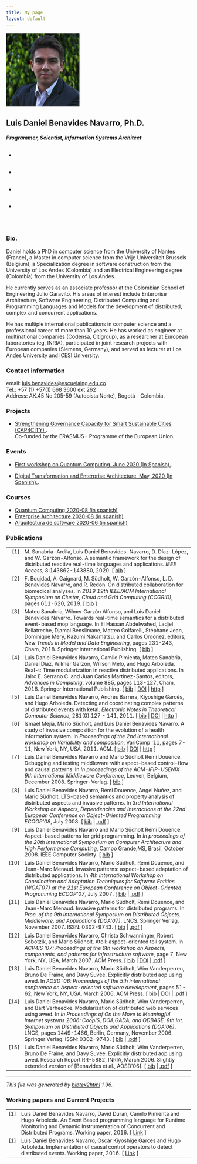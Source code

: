 ```yaml
---
title: My page
layout: default
---
```

<div class="container-fluid header">
    <div class="container justify-content-center">
        <div class="row justify-content-center">
            <img src="images/FotoLuisDanielBenavidesNavarro.jpg" alt="Smiley face" height="200">
            <br/>
        </div>
        <div class="row justify-content-center">
              <h2>Luis Daniel Benavides Navarro, Ph.D.</h2>
        </div>
        <div class="row justify-content-center">
              <h5>Programmer, Scientist, Information Systems Architect</h5>
        </div>
        <div class="row justify-content-center">
                <ul class="nav">
                  <li class="nav-item">
                    <h2>
                        <a href="https://twitter.com/dnielben" data-show-count="false" class="nav-link text-light" aria-pressed="false">
                            <i class="fab fa-twitter"> </i>  
                        </a></h2>
                    <script async src="//platform.twitter.com/widgets.js" charset="utf-8">
                    </script>  
                  </li>
                  <li class="nav-item">
                    <h2>
                        <a href="https://youtube.com/user/dnielben" data-show-count="false" class="nav-link text-light" aria-pressed="false">
                            <i class="fab fa-youtube"></i>     
                        </a>
                    </h2>      
                  </li>
                  <li class="nav-item">
                    <h2>
                      <a href="https://www.linkedin.com/in/danielbenavides" data-show-count="false" class="nav-link text-light" aria-pressed="false">
                            <i class="fab fa-linkedin"></i>
                        </a>
                      </h2>
                  </li>
                  <li class="nav-item">    
                    <h2><a href="https://github.com/dnielben" data-show-count="false" class="nav-link text-light" aria-pressed="false">
                    <i class="fab fa-github"></i>
                    </a>
                  </h2>    
                    </li>      
                </ul>
        </div>
</div>
</div>

<div class="container">
<br/>


<h3>
<a id="Bio" class="anchor" href="#bio" aria-hidden="true"><span aria-hidden="true" class="octicon octicon-link"></span></a>Bio.</h3>

<p>
Daniel holds a PhD in computer science from the University of Nantes (France), a Master in computer science from the Vrije Universiteit Brussels (Belgium), a Specialization degree in software construction from the University of Los Andes (Colombia) and an Electrical Engineering degree (Colombia) from the University of Los Andes.
</p>
<p>
He currently serves as an associate professor at the Colombian School of Engineering Julio Garavito. His areas of interest include Enterprise Architecture, Software Engineering, Distributed Computing and Programming Languages and Models for the development of distributed, complex and concurrent applications.
</p>
<p>
He has multiple international publications in computer science and a professional career of more than 10 years. He has worked as engineer at multinational companies (Codensa, Citigroup), as a researcher at European laboratories (eg, INRIA), participated in joint research projects with European companies (Siemens, Germany), and served as lecturer at Los Andes University and ICESI University.
</p>

<h3>
<a id="contact" class="anchor" href="#contact" aria-hidden="true"><span aria-hidden="true" class="octicon octicon-link"></span></a>Contact information</h3>

email: luis.benavides@escuelaing.edu.co<br/>
Tel.: +57 (1) +57(1) 668 3600 ext 262<br/>
Address: AK.45 No.205-59 (Autopista Norte), Bogotá - Colombia. <br/>

<div id="projects">
    <h3>
        <a id="projects" class="anchor" href="#projects" aria-hidden="true"><span aria-hidden="true" class="octicon octicon-link"></span></a>Projects</h3>

  <ul>    
  <li ><p></p><a href="https://www.cap4city.eu/home/" class="btn btn btn-link" data-show-count="false">Strengthening Governance Capacity for Smart Sustainable Cities
      (CAP4CITY) </a>.
      <br/>Co-funded by the ERASMUS+ Programme of the European Union.<p/>
</li>
</ul>
</div>

<div id="events">
    <h3>
        <a class="anchor" href="#events" aria-hidden="true"><span aria-hidden="true" class="octicon octicon-link"></span></a>Events</h3>

  <ul>  

  <li ><p></p><a href="/events/q2020/index.html" class="btn btn btn-link" data-show-count="false">First workshop on Quantum Computing. June 2020 (In Spanish).</a>.
   <p/></li>

  <li ><p></p><a href="/events/ArqIS2020/index.html" class="btn btn btn-link" data-show-count="false">Digital Transformation and Enterprise Architecture. May, 2020 (In Spanish).</a>.
   <p/></li>
</ul>
</div>  

<div id="courses">   
    <h3>
        <a id="contact" class="anchor" href="#contact" aria-hidden="true"><span aria-hidden="true" class="octicon octicon-link"></span></a>Courses</h3>

<ul class="list-group list-group-flush">    
  <li class="list-group-item"><a href="./courses/Quantum/quantumc.html" class="btn btn btn-link" data-show-count="false">Quantum Computing 2020-08 (in spanish)</a></li>
  <li class="list-group-item"><a href="./courses/AREM/arem.html" class="btn btn-link" data-show-count="false">Enterprise Architecture 2020-08 (in spanish)</a></li>
  <li class="list-group-item"><a href="./courses/ARSW/arsw.html" class="btn btn-link" data-show-count="false">Arquitectura de software 2020-06 (in spanish)</a></li>
</ul>
</div>


<h3>
<a id="publications" class="anchor" href="#publications" aria-hidden="true"><span aria-hidden="true" class="octicon octicon-link"></span></a>Publications</h3>


<!-- This document was automatically generated with bibtex2html 1.96
     (see http://www.lri.fr/~filliatr/bibtex2html/),
     with the following command:
     ./bibtex2html ./publications.bib  -->


<table>

<tr valign="top">
<td align="right" class="bibtexnumber">
[<a name="IEEE-Access-2020">1</a>]
</td>
<td class="bibtexitem">
M.&nbsp;Sanabria-Ardila, Luis&nbsp;Daniel Benavides-Navarro, D.&nbsp;Díaz-López, and
  W.&nbsp;Garzón-Alfonso.
 A semantic framework for the design of distributed reactive real-time
  languages and applications.
 <em>IEEE Access</em>, 8:143862-143880, 2020.
[&nbsp;<a href="publications_bib.html#IEEE-Access-2020">bib</a>&nbsp;]

</td>
</tr>


<tr valign="top">
<td align="right" class="bibtexnumber">
[<a name="CCGrid2019">2</a>]
</td>
<td class="bibtexitem">
F.&nbsp;Boujdad, A.&nbsp;Gaignard, M.&nbsp;Südholt, W.&nbsp;Garzón-Alfonso, L.&nbsp;D.
  Benavides Navarro, and R.&nbsp;Redon.
 On distributed collaboration for biomedical analyses.
 In <em>2019 19th IEEE/ACM International Symposium on Cluster, Cloud
  and Grid Computing (CCGRID)</em>, pages 611-620, 2019.
[&nbsp;<a href="publications_bib.html#CCGrid2019">bib</a>&nbsp;]

</td>
</tr>


<tr valign="top">
<td align="right" class="bibtexnumber">
[<a name="10.1007/978-3-030-02852-7_20">3</a>]
</td>
<td class="bibtexitem">
Mateo Sanabria, Wilmer&nbsp;Garz&oacute;n Alfonso, and Luis&nbsp;Daniel Benavides&nbsp;Navarro.
 Towards real-time semantics for a distributed event-based mop
  language.
 In El&nbsp;Hassan Abdelwahed, Ladjel Bellatreche, Djamal Benslimane,
  Matteo Golfarelli, St&eacute;phane Jean, Dominique Mery, Kazumi Nakamatsu, and
  Carlos Ordonez, editors, <em>New Trends in Model and Data Engineering</em>,
  pages 231-243, Cham, 2018. Springer International Publishing.
[&nbsp;<a href="publications_bib.html#10.1007/978-3-030-02852-7_20">bib</a>&nbsp;]

</td>
</tr>


<tr valign="top">
<td align="right" class="bibtexnumber">
[<a name="ccc2018">4</a>]
</td>
<td class="bibtexitem">
Luis&nbsp;Daniel Benavides&nbsp;Navarro, Camilo Pimienta, Mateo Sanabria, Daniel
  D&iacute;az, Wilmer Garz&oacute;n, Willson Melo, and Hugo Arboleda.
 Real-t: Time modularization in reactive distributed applications.
 In Jairo&nbsp;E. Serrano&nbsp;C. and Juan&nbsp;Carlos Mart&iacute;nez-Santos, editors,
  <em>Advances in Computing</em>, volume 885, pages 113-127, Cham, 2018. Springer
  International Publishing.
[&nbsp;<a href="publications_bib.html#ccc2018">bib</a>&nbsp;|
<a href="https://doi.org/10.1007/978-3-319-98998-3_9">DOI</a>&nbsp;|
<a href="https://link.springer.com/book/10.1007/978-3-319-98998-3">http</a>&nbsp;]

</td>
</tr>


<tr valign="top">
<td align="right" class="bibtexnumber">
[<a name="entcc2011">5</a>]
</td>
<td class="bibtexitem">
Luis&nbsp;Daniel Benavides&nbsp;Navarro, Andr&eacute;s Barrera, Kiyoshige Garc&eacute;s, and
  Hugo Arboleda.
 Detecting and coordinating complex patterns of distributed events
  with ketal.
 <em>Electronic Notes in Theoretical Computer Science</em>, 281(0):127 -
  141, 2011.
[&nbsp;<a href="publications_bib.html#entcc2011">bib</a>&nbsp;|
<a href="http://dx.doi.org/10.1016/j.entcs.2011.11.030">DOI</a>&nbsp;|
<a href="http://www.sciencedirect.com/science/article/pii/S1571066111001794">http</a>&nbsp;]
</td>
</tr>


<tr valign="top">
<td align="right" class="bibtexnumber">
[<a name="aosd11">6</a>]
</td>
<td class="bibtexitem">
Ismael Mej&iacute;a, Mario S&uuml;dholt, and Luis&nbsp;Daniel Benavides&nbsp;Navarro.
 A study of invasive composition for the evolution of a health
  information system.
 In <em>Proceedings of the 2nd international workshop on Variability
  and composition</em>, VariComp '11, pages 7-11, New York, NY, USA, 2011. ACM.
[&nbsp;<a href="publications_bib.html#aosd11">bib</a>&nbsp;|
<a href="http://doi.acm.org/10.1145/1961359.1961362">DOI</a>&nbsp;|
<a href="http://doi.acm.org/10.1145/1961359.1961362">http</a>&nbsp;]
</td>
</tr>


<tr valign="top">
<td align="right" class="bibtexnumber">
[<a name="middleware08">7</a>]
</td>
<td class="bibtexitem">
Luis&nbsp;Daniel Benavides&nbsp;Navarro and Mario&nbsp;S&uuml;dholt R&eacute;mi&nbsp;Douence.
 Debugging and testing middleware with aspect-based control-flow and
  causal patterns.
 In <em>In proceedings of the ACM-IFIP-USENIX 9th International
  Middleware Conference</em>, Leuven, Belgium, December 2008. Springer-Verlag.
[&nbsp;<a href="publications_bib.html#middleware08">bib</a>&nbsp;]

</td>
</tr>


<tr valign="top">
<td align="right" class="bibtexnumber">
[<a name="adi2008">8</a>]
</td>
<td class="bibtexitem">
Luis&nbsp;Daniel Benavides&nbsp;Navarro, R&eacute;mi Douence, Angel Nu&ntilde;ez, and Mario
  S&uuml;dholt.
 LTS-based semantics and property analysis of distributed aspects
  and invasive patterns.
 In <em>3rd International Workshop on Aspects, Dependencies and
  Interactions at the 22nd European Conference on Object-Oriented Programming
  ECOOP'08</em>, July 2008.
[&nbsp;<a href="publications_bib.html#adi2008">bib</a>&nbsp;|
<a href="./publications/SemanticsAWED-InvPattCR-ADI07-ECOOP07.pdf">.pdf</a>&nbsp;]

</td>
</tr>


<tr valign="top">
<td align="right" class="bibtexnumber">
[<a name="sbac-pad08">9</a>]
</td>
<td class="bibtexitem">
Luis&nbsp;Daniel Benavides&nbsp;Navarro and Mario&nbsp;S&uuml;dholt R&eacute;mi&nbsp;Douence.
 Aspect-based patterns for grid programming.
 In <em>In proceedings of the 20th International Symposium on
  Computer Architecture and High Performance Computing</em>, Campo Grande,MS,
  Brasil, October 2008. IEEE Computer Society.
[&nbsp;<a href="publications_bib.html#sbac-pad08">bib</a>&nbsp;]

</td>
</tr>


<tr valign="top">
<td align="right" class="bibtexnumber">
[<a name="wcat07">10</a>]
</td>
<td class="bibtexitem">
Luis&nbsp;Daniel Benavides&nbsp;Navarro, Mario S&uuml;dholt, R&eacute;mi Douence, and
  Jean-Marc Menaud.
 Invasive patterns: aspect-based adaptation of distributed
  applications.
 In <em>4th International Workshop on Coordination and Adaptation
  Techniques for Software Entities (WCAT07) at the 21st European Conference on
  Object-Oriented Programming ECOOP'07</em>, July 2007.
[&nbsp;<a href="publications_bib.html#wcat07">bib</a>&nbsp;|
<a href="./publications/benavides-InvPatt-WCAT07.pdf">.pdf</a>&nbsp;]

</td>
</tr>


<tr valign="top">
<td align="right" class="bibtexnumber">
[<a name="doa07">11</a>]
</td>
<td class="bibtexitem">
Luis&nbsp;Daniel Benavides&nbsp;Navarro, Mario S&uuml;dholt, R&eacute;mi Douence, and
  Jean-Marc Menaud.
 Invasive patterns for distributed programs.
 In <em>Proc. of the 9th International Symposium on Distributed
  Objects, Middleware, and Applications (DOA'07)</em>, LNCS. Springer Verlag,
  November 2007.
 ISSN: 0302-9743.
[&nbsp;<a href="publications_bib.html#doa07">bib</a>&nbsp;|
<a href="./publications/invasive-patterns-DOA07.pdf">.pdf</a>&nbsp;]

</td>
</tr>


<tr valign="top">
<td align="right" class="bibtexnumber">
[<a name="acp4is07">12</a>]
</td>
<td class="bibtexitem">
Luis&nbsp;Daniel Benavides&nbsp;Navarro, Christa Schwanninger, Robert Sobotzik, and Mario
  S&uuml;dholt.
 Atoll: aspect-oriented toll system.
 In <em>ACP4IS '07: Proceedings of the 6th workshop on Aspects,
  components, and patterns for infrastructure software</em>, page&nbsp;7, New York, NY,
  USA, March 2007. ACM Press.
[&nbsp;<a href="publications_bib.html#acp4is07">bib</a>&nbsp;|
<a href="http://dx.doi.org/10.1145/1233901.1233908">DOI</a>&nbsp;|
<a href="./publications/benavides-atoll-ACP4IS-aosd07.pdf">.pdf</a>&nbsp;]

</td>
</tr>


<tr valign="top">
<td align="right" class="bibtexnumber">
[<a name="aosd06">13</a>]
</td>
<td class="bibtexitem">
Luis&nbsp;Daniel Benavides&nbsp;Navarro, Mario S&uuml;dholt, Wim Vanderperren, Bruno&nbsp;De
  Fraine, and Davy Suv&eacute;e.
 Explicitly distributed aop using awed.
 In <em>AOSD '06: Proceedings of the 5th international conference on
  Aspect-oriented software development</em>, pages 51-62, New York, NY, USA, March
  2006. ACM Press.
[&nbsp;<a href="publications_bib.html#aosd06">bib</a>&nbsp;|
<a href="http://dx.doi.org/10.1145/1119655.1119665">DOI</a>&nbsp;|
<a href="./publications/benavides-awed-aosd06.pdf">.pdf</a>&nbsp;]

</td>
</tr>


<tr valign="top">
<td align="right" class="bibtexnumber">
[<a name="doa06">14</a>]
</td>
<td class="bibtexitem">
Luis&nbsp;Daniel Benavides&nbsp;Navarro, Mario S&uuml;dholt, Wim Vanderperren, and Bart
  Verheecke.
 Modularization of distributed web services using awed.
 In <em>In Proceedings of On the Move to Meaningful Internet systems
  2006: CoopIS, DOA,GADA, and ODBASE. 8th Int. Symposium on Distributed Objects
  and Applications (DOA'06)</em>, LNCS, pages 1449-1466, Berlin, Germany, November
  2006. Springer Verlag.
 ISSN: 0302-9743.
[&nbsp;<a href="publications_bib.html#doa06">bib</a>&nbsp;|
<a href="./publications/benavides-awed-doa06.pdf">.pdf</a>&nbsp;]

</td>
</tr>


<tr valign="top">
<td align="right" class="bibtexnumber">
[<a name="inria2006">15</a>]
</td>
<td class="bibtexitem">
Luis&nbsp;Daniel Benavides&nbsp;Navarro, Mario S&uuml;dholt, Wim Vanderperren, Bruno
  De&nbsp;Fraine, and Davy Suv&eacute;e.
 Explicitly distributed aop using awed.
 Research Report RR-5882, INRIA, March 2006.
 Slightly extended version of [Benavides et al., AOSD'06].
[&nbsp;<a href="publications_bib.html#inria2006">bib</a>&nbsp;|
<a href="./publications/benavides-awed-INRIA-TR-5882.pdf">.pdf</a>&nbsp;]

</td>
</tr>
</table><hr><p><em>This file was generated by
<a href="http://www.lri.fr/~filliatr/bibtex2html/">bibtex2html</a> 1.96.</em></p>


<h3>
<a id="workingpapers" class="anchor" href="#publications" aria-hidden="true">
    <span aria-hidden="true" class="octicon octicon-link"></span>
    </a>Working papers and Current Projects
    </h3>
<table>
    <tr valign="top">
        <td align="right" class="bibtexnumber">
        [<a name="entcc2011">1</a>]
        </td>
        <td class="bibtexitem">
        Luis&nbsp;Daniel Benavides&nbsp;Navarro, David Durán, Camilo Pimienta and
          Hugo Arboleda.
         An Event Based programming language for Runtime Monitoring and Dynamic Instrumentation of Concurrent and Distributed Programs. Working paper, 2016.
        [&nbsp;<a href="workingpapers/Distributed_Debugging_of_Liveness_and_Datarace_Errors_Using_an_Event_Based_Language.pdf">Link</a> ]
        </td>
    </tr>

<tr valign="top">
    <td align="right" class="bibtexnumber">
    [<a name="entcc2011">1</a>]
    </td>
    <td class="bibtexitem">
    Luis&nbsp;Daniel Benavides&nbsp;Navarro, Oscar Kiyoshige Garces and
      Hugo Arboleda.
     Implementation of causal control operators to detect distributed events. Working paper, 2016.
    [&nbsp;<a href="workingpapers/Implementation_of_causal_control_operators_to_detect_distributed_events.pdf">Link</a> ]
    </td>
</tr>
</table>


<!--
You can use HTML elements in Markdown, such as the comment element, and they won't
be affected by a markdown parser. However, if you create an HTML element in your
markdown file, you cannot use markdown syntax within that element's contents.
-->

